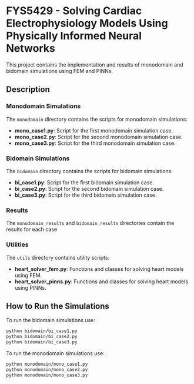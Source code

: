# FYS5429 - Solving Cardiac Electrophysiology Models Using Physically Informed Neural Networks

This project contains the implementation and results of monodomain and bidomain simulations using FEM and PINNs.

## Description

### Monodomain Simulations

The `monodomain` directory contains the scripts for monodomain simulations:
- **mono_case1.py**: Script for the first monodomain simulation case.
- **mono_case2.py**: Script for the second monodomain simulation case.
- **mono_case3.py**: Script for the third monodomain simulation case.

### Bidomain Simulations

The `bidomain` directory contains the scripts for bidomain simulations:
- **bi_case1.py**: Script for the first bidomain simulation case.
- **bi_case2.py**: Script for the second bidomain simulation case.
- **bi_case3.py**: Script for the third bidomain simulation case.

### Results

The `monodomain_results` and `bidomain_results` directories contain the results for each case

### Utilities

The `utils` directory contains utility scripts:
- **heart_solver_fem.py**: Functions and classes for solving heart models using FEM.
- **heart_solver_pinns.py**: Functions and classes for solving heart models using PINNs.

## How to Run the Simulations

To run the bidomain simulations use:
```bash
python bidomain/bi_case1.py
python bidomain/bi_case2.py
python bidomain/bi_case3.py
```

To run the monodomain simulations use:
```bash
python monodomain/mono_case1.py
python monodomain/mono_case2.py
python monodomain/mono_case3.py
```
